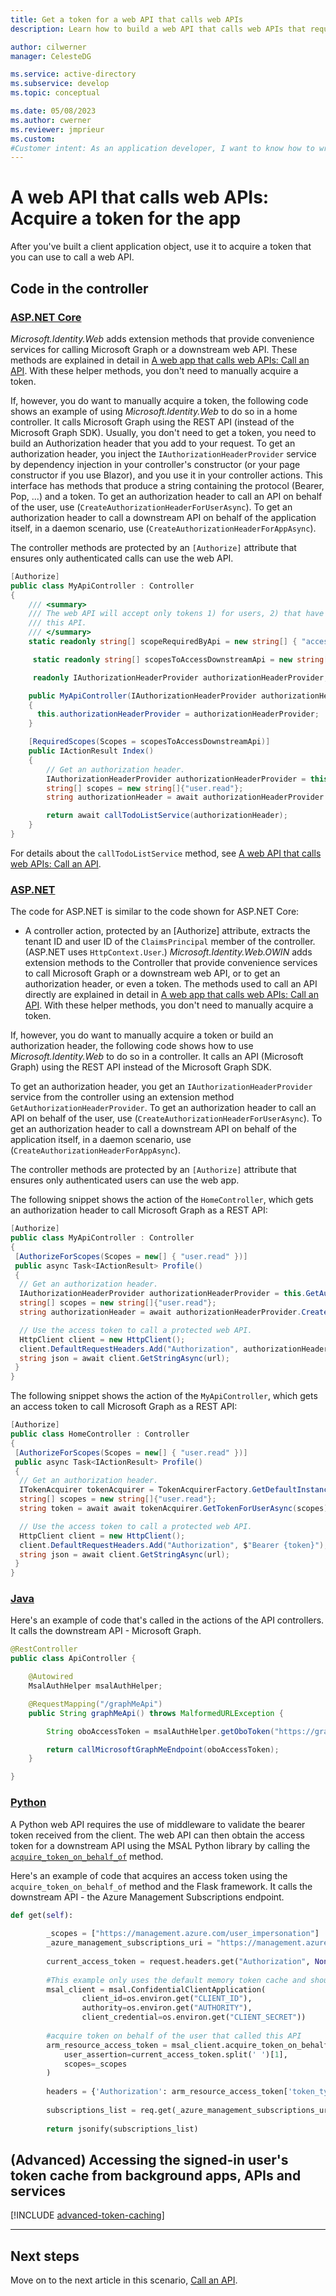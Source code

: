 ```yaml
---
title: Get a token for a web API that calls web APIs
description: Learn how to build a web API that calls web APIs that require acquiring a token for the app.

author: cilwerner
manager: CelesteDG

ms.service: active-directory
ms.subservice: develop
ms.topic: conceptual

ms.date: 05/08/2023
ms.author: cwerner
ms.reviewer: jmprieur
ms.custom: 
#Customer intent: As an application developer, I want to know how to write a web API that calls web APIs by using the Microsoft identity platform.
---
```


# A web API that calls web APIs: Acquire a token for the app

After you've built a client application object, use it to acquire a token that you can use to call a web API.

## Code in the controller

### [ASP.NET Core](#tab/aspnetcore)

*Microsoft.Identity.Web* adds extension methods that provide convenience services for calling Microsoft Graph or a downstream web API. These methods are explained in detail in [A web app that calls web APIs: Call an API](scenario-web-app-call-api-call-api.md). With these helper methods, you don't need to manually acquire a token.

If, however, you do want to manually acquire a token, the following code shows an example of using *Microsoft.Identity.Web* to do so in a home controller. It calls Microsoft Graph using the REST API (instead of the Microsoft Graph SDK). Usually, you don't need to get a token, you need to build an Authorization header that you add to your request. To get an authorization header, you inject the `IAuthorizationHeaderProvider` service by dependency injection in your controller's constructor (or your page constructor if you use Blazor), and you use it in your controller actions. This interface has methods that produce a string containing the protocol (Bearer, Pop, ...) and a token. To get an authorization header to call an API on behalf of the user, use (`CreateAuthorizationHeaderForUserAsync`). To get an authorization header to call a downstream API on behalf of the application itself, in a daemon scenario, use (`CreateAuthorizationHeaderForAppAsync`).

The controller methods are protected by an `[Authorize]` attribute that ensures only authenticated calls can use the web API.

```csharp
[Authorize]
public class MyApiController : Controller
{
    /// <summary>
    /// The web API will accept only tokens 1) for users, 2) that have the `access_as_user` scope for
    /// this API.
    /// </summary>
    static readonly string[] scopeRequiredByApi = new string[] { "access_as_user" };

     static readonly string[] scopesToAccessDownstreamApi = new string[] { "api://MyTodolistService/access_as_user" };

     readonly IAuthorizationHeaderProvider authorizationHeaderProvider;

    public MyApiController(IAuthorizationHeaderProvider authorizationHeaderProvider)
    {
      this.authorizationHeaderProvider = authorizationHeaderProvider;
    }

    [RequiredScopes(Scopes = scopesToAccessDownstreamApi)]
    public IActionResult Index()
    {
        // Get an authorization header.
        IAuthorizationHeaderProvider authorizationHeaderProvider = this.GetAuthorizationHeaderProvider();
        string[] scopes = new string[]{"user.read"};
        string authorizationHeader = await authorizationHeaderProvider.CreateAuthorizationHeaderForUserAsync(scopes);

        return await callTodoListService(authorizationHeader);
    }
}
```

For details about the `callTodoListService` method, see  [A web API that calls web APIs: Call an API](scenario-web-api-call-api-call-api.md).

### [ASP.NET](#tab/aspnet)

The code for ASP.NET is similar to the code shown for ASP.NET Core:

- A controller action, protected by an [Authorize] attribute, extracts the tenant ID and user ID of the `ClaimsPrincipal` member of the controller. (ASP.NET uses `HttpContext.User`.)
*Microsoft.Identity.Web.OWIN* adds extension methods to the Controller that provide convenience services to call Microsoft Graph or a downstream web API, or to get an authorization header, or even a token. The methods used to call an API directly are explained in detail in [A web app that calls web APIs: Call an API](scenario-web-app-call-api-call-api.md). With these helper methods, you don't need to manually acquire a token.

If, however, you do want to manually acquire a token or build an authorization header, the following code shows how to use *Microsoft.Identity.Web* to do so in a controller. It calls an API (Microsoft Graph) using the REST API instead of the Microsoft Graph SDK. 

To get an authorization header, you get an `IAuthorizationHeaderProvider` service from the controller using an extension method `GetAuthorizationHeaderProvider`. To get an authorization header to call an API on behalf of the user, use (`CreateAuthorizationHeaderForUserAsync`). To get an authorization header to call a downstream API on behalf of the application itself, in a daemon scenario, use (`CreateAuthorizationHeaderForAppAsync`).

The controller methods are protected by an `[Authorize]` attribute that ensures only authenticated users can use the web app.


The following snippet shows the action of the `HomeController`, which gets an authorization header to call Microsoft Graph as a REST API:


```csharp
[Authorize]
public class MyApiController : Controller
{
 [AuthorizeForScopes(Scopes = new[] { "user.read" })]
 public async Task<IActionResult> Profile()
 {
  // Get an authorization header.
  IAuthorizationHeaderProvider authorizationHeaderProvider = this.GetAuthorizationHeaderProvider();
  string[] scopes = new string[]{"user.read"};
  string authorizationHeader = await authorizationHeaderProvider.CreateAuthorizationHeaderForUserAsync(scopes);

  // Use the access token to call a protected web API.
  HttpClient client = new HttpClient();
  client.DefaultRequestHeaders.Add("Authorization", authorizationHeader);
  string json = await client.GetStringAsync(url);
 }
}
```

The following snippet shows the action of the `MyApiController`, which gets an access token to call Microsoft Graph as a REST API:

```csharp
[Authorize]
public class HomeController : Controller
{
 [AuthorizeForScopes(Scopes = new[] { "user.read" })]
 public async Task<IActionResult> Profile()
 {
  // Get an authorization header.
  ITokenAcquirer tokenAcquirer = TokenAcquirerFactory.GetDefaultInstance().GetTokenAcquirer();
  string[] scopes = new string[]{"user.read"};
  string token = await await tokenAcquirer.GetTokenForUserAsync(scopes);

  // Use the access token to call a protected web API.
  HttpClient client = new HttpClient();
  client.DefaultRequestHeaders.Add("Authorization", $"Bearer {token}");
  string json = await client.GetStringAsync(url);
 }
}
```

### [Java](#tab/java)

Here's an example of code that's called in the actions of the API controllers. It calls the downstream API - Microsoft Graph.

```java
@RestController
public class ApiController {

    @Autowired
    MsalAuthHelper msalAuthHelper;

    @RequestMapping("/graphMeApi")
    public String graphMeApi() throws MalformedURLException {

        String oboAccessToken = msalAuthHelper.getOboToken("https://graph.microsoft.com/.default");

        return callMicrosoftGraphMeEndpoint(oboAccessToken);
    }

}
```

### [Python](#tab/python)
 
A Python web API requires the use of middleware to validate the bearer token received from the client. The web API can then obtain the access token for a downstream API using the MSAL Python library by calling the [`acquire_token_on_behalf_of`](https://msal-python.readthedocs.io/en/latest/?badge=latest#msal.ConfidentialClientApplication.acquire_token_on_behalf_of) method.
 
Here's an example of code that acquires an access token using the `acquire_token_on_behalf_of` method and the Flask framework. It calls the downstream API - the Azure Management Subscriptions endpoint.
 
```python
def get(self):
 
        _scopes = ["https://management.azure.com/user_impersonation"]
        _azure_management_subscriptions_uri = "https://management.azure.com/subscriptions?api-version=2020-01-01"
 
        current_access_token = request.headers.get("Authorization", None)
        
        #This example only uses the default memory token cache and should not be used for production
        msal_client = msal.ConfidentialClientApplication(
                client_id=os.environ.get("CLIENT_ID"),
                authority=os.environ.get("AUTHORITY"),
                client_credential=os.environ.get("CLIENT_SECRET"))
 
        #acquire token on behalf of the user that called this API
        arm_resource_access_token = msal_client.acquire_token_on_behalf_of(
            user_assertion=current_access_token.split(' ')[1],
            scopes=_scopes
        )
 
        headers = {'Authorization': arm_resource_access_token['token_type'] + ' ' + arm_resource_access_token['access_token']}
 
        subscriptions_list = req.get(_azure_management_subscriptions_uri), headers=headers).json()
 
        return jsonify(subscriptions_list)
```

## (Advanced) Accessing the signed-in user's token cache from background apps, APIs and services

[!INCLUDE [advanced-token-caching](~/includes/advanced-token-cache.md)]

---

## Next steps

Move on to the next article in this scenario,
[Call an API](scenario-web-api-call-api-call-api.md).
